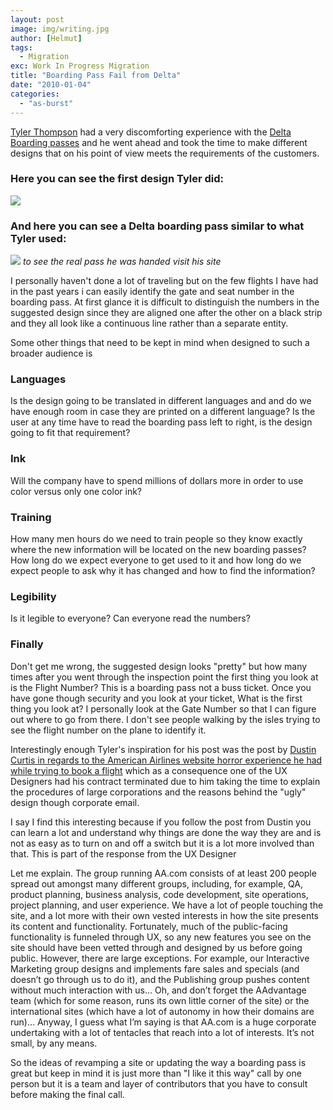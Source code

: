 ```yaml
---
layout: post
image: img/writing.jpg
author: [Helmut]
tags:
  - Migration
exc: Work In Progress Migration
title: "Boarding Pass Fail from Delta"
date: "2010-01-04"
categories: 
  - "as-burst"
---
```


[Tyler Thompson](http://www.newtoyork.com/about/) had a very discomforting experience with the [Delta Boarding passes](http://passfail.squarespace.com/) and he went ahead and took the time to make different designs that on his point of view meets the requirements of the customers.

### Here you can see the first design Tyler did:

![](images/boardingpass.png)

### And here you can see a Delta boarding pass similar to what Tyler used:

![](images/delta_1506_boarding_pass_09.jpg) _to see the real pass he was handed visit his site_

I personally haven't done a lot of traveling but on the few flights I have had in the past years i can easily identify the gate and seat number in the boarding pass. At first glance it is difficult to distinguish the numbers in the suggested design since they are aligned one after the other on a black strip and they all look like a continuous line rather than a separate entity.

Some other things that need to be kept in mind when designed to such a broader audience is

### Languages

Is the design going to be translated in different languages and and do we have enough room in case they are printed on a different language? Is the user at any time have to read the boarding pass left to right, is the design going to fit that requirement?

### Ink

Will the company have to spend millions of dollars more in order to use color versus only one color ink?

### Training

How many men hours do we need to train people so they know exactly where the new information will be located on the new boarding passes? How long do we expect everyone to get used to it and how long do we expect people to ask why it has changed and how to find the information?

### Legibility

Is it legible to everyone? Can everyone read the numbers?

### Finally

Don't get me wrong, the suggested design looks "pretty" but how many times after you went through the inspection point the first thing you look at is the Flight Number? This is a boarding pass not a buss ticket. Once you have gone though security and you look at your ticket, What is the first thing you look at? I personally look at the Gate Number so that I can figure out where to go from there. I don't see people walking by the isles trying to see the flight number on the plane to identify it.

Interestingly enough Tyler's inspiration for his post was the post by [Dustin Curtis in regards to the American Airlines website horror experience he had while trying to book a flight](http://dustincurtis.com/dear_american_airlines.html) which as a consequence one of the UX Designers had his contract terminated due to him taking the time to explain the procedures of large corporations and the reasons behind the "ugly" design though corporate email.

I say I find this interesting because if you follow the post from Dustin you can learn a lot and understand why things are done the way they are and is not as easy as to turn on and off a switch but it is a lot more involved than that. This is part of the response from the UX Designer

Let me explain. The group running AA.com consists of at least 200 people spread out amongst many different groups, including, for example, QA, product planning, business analysis, code development, site operations, project planning, and user experience. We have a lot of people touching the site, and a lot more with their own vested interests in how the site presents its content and functionality. Fortunately, much of the public-facing functionality is funneled through UX, so any new features you see on the site should have been vetted through and designed by us before going public. However, there are large exceptions. For example, our Interactive Marketing group designs and implements fare sales and specials (and doesn’t go through us to do it), and the Publishing group pushes content without much interaction with us… Oh, and don’t forget the AAdvantage team (which for some reason, runs its own little corner of the site) or the international sites (which have a lot of autonomy in how their domains are run)… Anyway, I guess what I’m saying is that AA.com is a huge corporate undertaking with a lot of tentacles that reach into a lot of interests. It’s not small, by any means.

So the ideas of revamping a site or updating the way a boarding pass is great but keep in mind it is just more than "I like it this way" call by one person but it is a team and layer of contributors that you have to consult before making the final call.
